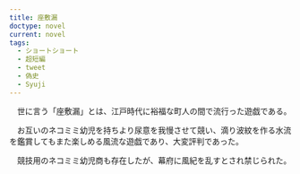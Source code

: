 ```yaml
---
title: 座敷漏
doctype: novel
current: novel
tags:
  - ショートショート
  - 超短編
  - tweet
  - 偽史
  - Syuji
---
```

　世に言う「座敷漏」とは、江戸時代に裕福な町人の間で流行った遊戯である。

　お互いのネコミミ幼児を持ちより尿意を我慢させて競い、滴り波紋を作る水流を鑑賞してもまた楽しめる風流な遊戯であり、大変評判であった。

　競技用のネコミミ幼児商も存在したが、幕府に風紀を乱すとされ禁じられた。
